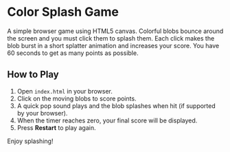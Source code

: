 # Color Splash Game

A simple browser game using HTML5 canvas. Colorful blobs bounce around the screen and you must click them to splash them. Each click makes the blob burst in a short splatter animation and increases your score. You have 60 seconds to get as many points as possible.


## How to Play

1. Open `index.html` in your browser.
2. Click on the moving blobs to score points.
3. A quick pop sound plays and the blob splashes when hit (if supported by your browser).
4. When the timer reaches zero, your final score will be displayed.
5. Press **Restart** to play again.

Enjoy splashing!
